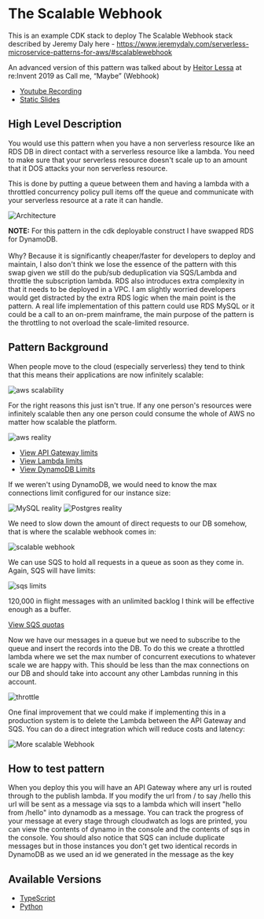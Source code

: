 # The Scalable Webhook

This is an example CDK stack to deploy The Scalable Webhook stack described by Jeremy Daly here - https://www.jeremydaly.com/serverless-microservice-patterns-for-aws/#scalablewebhook

An advanced version of this pattern was talked about by [Heitor Lessa](https://twitter.com/heitor_lessa) at re:Invent 2019 as Call me, “Maybe” (Webhook)

* [Youtube Recording](https://www.youtube.com/watch?v=9IYpGTS7Jy0)
* [Static Slides](https://d1.awsstatic.com/events/reinvent/2019/REPEAT_3_Serverless_architectural_patterns_and_best_practices_ARC307-R3.pdf)


## High Level Description
You would use this pattern when you have a non serverless resource like an RDS DB in direct contact with a serverless resource like a lambda. You need to make
sure that your serverless resource doesn&apos;t scale up to an amount that it DOS attacks your non serverless resource.

This is done by putting a queue between them and having a lambda with a throttled concurrency policy pull items off the queue and communicate with your 
serverless resource at a rate it can handle.

![Architecture](https://raw.githubusercontent.com/cdk-patterns/serverless/master/the-scalable-webhook/img/architecture.png)

<strong>NOTE:</strong> For this pattern in the cdk deployable construct I have swapped RDS for DynamoDB. <br /><br />Why? Because it is significantly cheaper/faster for developers to deploy and maintain, I also don't think we lose the essence of the pattern with this swap given we still do the pub/sub deduplication via SQS/Lambda and throttle the subscription lambda. RDS also introduces extra complexity in that it needs to be deployed in a VPC. I am slightly worried developers would get distracted by the extra RDS logic when the main point is the pattern. A real life implementation of this pattern could use RDS MySQL or it could be a call to an on-prem mainframe, the main purpose of the pattern is the throttling to not overload the scale-limited resource.

## Pattern Background

When people move to the cloud (especially serverless) they tend to think that this means their applications are now infinitely scalable:

![aws scalability](img/aws_scalability.png)

For the right reasons this just isn't true. If any one person's resources were infinitely scalable then any one person could consume the whole of AWS no matter how scalable the platform.

![aws reality](img/aws_reality.png)

- [View API Gateway limits](https://docs.aws.amazon.com/apigateway/latest/developerguide/api-gateway-request-throttling.html)
- [View Lambda limits](https://docs.aws.amazon.com/lambda/latest/dg/gettingstarted-limits.html)
- [View DynamoDB Limits](https://docs.aws.amazon.com/amazondynamodb/latest/developerguide/Limits.html)


If we weren't using DynamoDB, we would need to know the max connections limit configured for our instance size:

![MySQL reality](img/mysql.png)
![Postgres reality](img/postgres.png)

We need to slow down the amount of direct requests to our DB somehow, that is where the scalable webhook comes in:

![scalable webhook](img/scalable_webhook.png)

We can use SQS to hold all requests in a queue as soon as they come in. Again, SQS will have limits:

![sqs limits](img/sqs.png) 

120,000 in flight messages with an unlimited backlog I think will be effective enough as a buffer.

[View SQS quotas](https://docs.aws.amazon.com/AWSSimpleQueueService/latest/SQSDeveloperGuide/sqs-quotas.html)

Now we have our messages in a queue but we need to subscribe to the queue and insert the records into the DB. To do this we create a throttled lambda where we set the max number of concurrent executions to whatever scale we are happy with. This should be less than the max connections on our DB and should take into account any other Lambdas running in this account.

![throttle](img/throttle.png)

One final improvement that we could make if implementing this in a production system is to delete the Lambda between the API Gateway and SQS. You can do a direct integration which will reduce costs and latency:

![More scalable Webhook](img/more_scalable_webhook.png)

## How to test pattern

When you deploy this you will have an API Gateway where any url is routed through to the publish lambda. If you modify the url from / to say /hello this url will be sent as a message via sqs to a lambda
which will insert "hello from /hello" into dynamodb as a message. You can track the progress of your message at every stage through cloudwatch as logs are printed, you can view the contents of
dynamo in the console and the contents of sqs in the console. You should also notice that SQS can include duplicate messages but in those instances you don't get two identical records in DynamoDB as 
we used an id we generated in the message as the key

## Available Versions

 * [TypeScript](typescript/)
 * [Python](python/)

